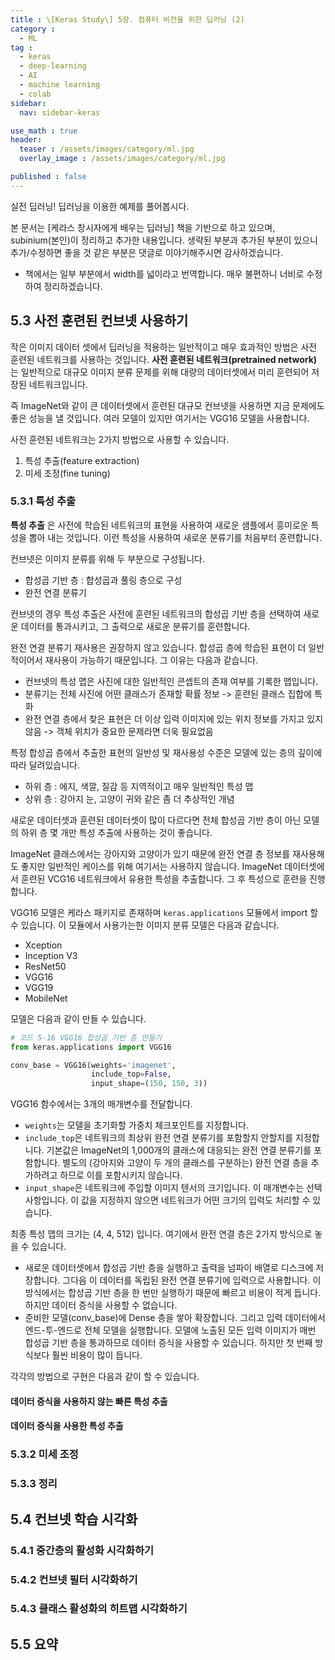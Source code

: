 ```yaml
---
title : \[Keras Study\] 5장. 컴퓨터 비전을 위한 딥러닝 (2)
category :
  - ML
tag :
  - keras
  - deep-learning
  - AI
  - machine learning
  - colab
sidebar:
  nav: sidebar-keras

use_math : true
header:
  teaser : /assets/images/category/ml.jpg
  overlay_image : /assets/images/category/ml.jpg

published : false
---
```


실전 딥러닝! 딥러닝을 이용한 예제를 풀어봅시다.

본 문서는 [케라스 창시자에게 배우는 딥러닝] 책을 기반으로 하고 있으며, subinium(본인)이 정리하고 추가한 내용입니다. 생략된 부분과 추가된 부분이 있으니 추가/수정하면 좋을 것 같은 부분은 댓글로 이야기해주시면 감사하겠습니다.

- 책에서는 일부 부분에서 width를 넓이라고 번역합니다. 매우 불편하니 너비로 수정하여 정리하겠습니다.

## 5.3 사전 훈련된 컨브넷 사용하기

작은 이미지 데이터 셋에서 딥러닝을 적용하는 일반적이고 매우 효과적인 방법은 사전 훈련된 네트워크를 사용하는 것입니다.
**사전 훈련된 네트워크(pretrained network)** 는 일반적으로 대규모 이미지 분류 문제를 위해 대량의 데이터셋에서 미리 훈련되어 저장된 네트워크입니다.

즉 ImageNet와 같이 큰 데이터셋에서 훈련된 대규모 컨브넷을 사용하면 지금 문제에도 좋은 성능을 낼 것입니다.
여러 모델이 있지만 여기서는 VGG16 모델을 사용합니다.

사전 훈련된 네트워크는 2가지 방법으로 사용할 수 있습니다.

1. 특성 추출(feature extraction)
2. 미세 조정(fine tuning)

### 5.3.1 특성 추출

**특성 추출** 은 사전에 학습된 네트워크의 표현을 사용하여 새로운 샘플에서 흥미로운 특성을 뽑아 내는 것입니다.
이런 특성을 사용하여 새로운 분류기를 처음부터 훈련합니다.

컨브넷은 이미지 분류를 위해 두 부분으로 구성됩니다.

- 합성곱 기반 층 : 합성곱과 풀링 층으로 구성
- 완전 연결 분류기

컨브넷의 경우 특성 추출은 사전에 훈련된 네트워크의 합성곱 기반 층을 선택하여 새로운 데이터를 통과시키고, 그 출력으로 새로운 분류기를 훈련합니다.

완전 연결 분류기 재사용은 권장하지 않고 있습니다. 합성곱 층에 학습된 표현이 더 일반적이어서 재사용이 가능하기 때문입니다.
그 이유는 다음과 같습니다.

- 컨브넷의 특성 맵은 사진에 대한 일반적인 콘셉트의 존재 여부를 기록한 맵입니다.
- 분류기는 전체 사진에 어떤 클래스가 존재할 확률 정보 -> 훈련된 클래스 집합에 특화
- 완전 연결 층에서 찾은 표현은 더 이상 입력 이미지에 있는 위치 정보를 가지고 있지 않음 -> 객체 위치가 중요한 문제라면 더욱 필요없음

특정 합성곱 층에서 추출한 표현의 일반성 및 재사용성 수준은 모델에 있는 층의 깊이에 따라 달려있습니다.

- 하위 층 : 에지, 색깔, 질감 등 지역적이고 매우 일반적인 특성 맵
- 상위 층 : 강아지 눈, 고양이 귀와 같은 좀 더 추상적인 개념

새로운 데이터셋과 훈련된 데이터셋이 많이 다르다면 전체 합성곱 기반 층이 아닌 모델의 하위 층 몇 개만 특성 추출에 사용하는 것이 좋습니다.

ImageNet 클래스에서는 강아지와 고양이가 있기 때문에 완전 연결 층 정보를 재사용해도 좋지만 일반적인 케이스를 위해 여기서는 사용하지 않습니다. ImageNet 데이터셋에서 훈련된 VCG16 네트워크에서 유용한 특성을 추출합니다. 그 후 특성으로 훈련을 진행합니다.

VGG16 모델은 케라스 패키지로 존재하며 `keras.applications` 모듈에서 import 할 수 있습니다.
이 모듈에서 사용가는한 이미지 분류 모델은 다음과 같습니다.

- Xception
- Inception V3
- ResNet50
- VGG16
- VGG19
- MobileNet

모델은 다음과 같이 만들 수 있습니다.

``` python
# 코드 5-16 VGG16 합성곱 기반 층 만들기
from keras.applications import VGG16

conv_base = VGG16(weights='imagenet',
                  include_top=False,
                  input_shape=(150, 150, 3))
```

VGG16 함수에서는 3개의 매개변수를 전달합니다.

- `weights`는 모델을 초기화할 가중치 체크포인트를 지정합니다.
- `include_top`은 네트워크의 최상위 완전 연결 분류기를 포함할지 안할지를 지정합니다. 기본값은 ImageNet의 1,000개의 클래스에 대응되는 완전 연결 분류기를 포함합니다. 별도의 (강아지와 고양이 두 개의 클래스를 구분하는) 완전 연결 층을 추가하려고 하므로 이를 포함시키지 않습니다.
- `input_shape`은 네트워크에 주입할 이미지 텐서의 크기입니다. 이 매개변수는 선택사항입니다. 이 값을 지정하지 않으면 네트워크가 어떤 크기의 입력도 처리할 수 있습니다.

최종 특성 맵의 크기는 (4, 4, 512) 입니다. 여기에서 완전 연결 층은 2가지 방식으로 놓을 수 있습니다.

- 새로운 데이터셋에서 합성곱 기반 층을 실행하고 출력을 넘파이 배열로 디스크에 저장합니다. 그다음 이 데이터를 독립된 완전 연결 분류기에 입력으로 사용합니다. 이 방식에서는 합성곱 기반 층을 한 번만 실행하기 때문에 빠르고 비용이 적게 듭니다. 하지만 데이터 증식을 사용할 수 없습니다.
- 준비한 모델(conv_base)에 Dense 층을 쌓아 확장합니다. 그리고 입력 데이터에서 엔드-투-엔드로 전체 모델을 실행합니다. 모델에 노출된 모든 입력 이미지가 매번 합성곱 기반 층을 통과하므로 데이터 증식을 사용할 수 있습니다. 하지만 첫 번째 방식보다 훨씬 비용이 많이 듭니다.

각각의 방법으로 구현은 다음과 같이 할 수 있습니다.

#### 데이터 증식을 사용하지 않는 빠른 특성 추출

#### 데이터 증식을 사용한 특성 추출


### 5.3.2 미세 조정

### 5.3.3 정리

## 5.4 컨브넷 학습 시각화

### 5.4.1 중간층의 활성화 시각화하기

### 5.4.2 컨브넷 필터 시각화하기

### 5.4.3 클래스 활성화의 히트맵 시각화하기

## 5.5 요약
